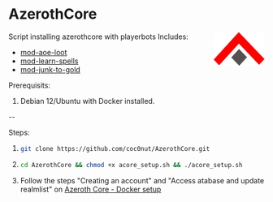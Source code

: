 # AzerothCore
<img align="right" src="https://raw.githubusercontent.com/azerothcore/azerothcore.github.io/master/images/logo-github.png">


Script installing azerothcore with playerbots
Includes:
- [mod-aoe-loot](https://github.com/azerothcore/mod-aoe-loot)
- [mod-learn-spells](https://github.com/azerothcore/mod-learn-spells)
- [mod-junk-to-gold](https://github.com/noisiver/mod-junk-to-gold.git)

Prerequisits: 
  1. Debian 12/Ubuntu with Docker installed.

--

Steps:

1. ```bash
   git clone https://github.com/coc0nut/AzerothCore.git
   ```

2. ```bash
   cd AzerothCore && chmod +x acore_setup.sh && ./acore_setup.sh
   ```

6. Follow the steps "Creating an account" and "Access atabase and update realmlist" on [Azeroth Core - Docker setup](https://www.azerothcore.org/wiki/install-with-docker)

